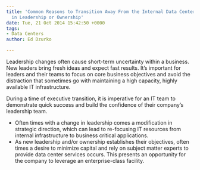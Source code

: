 ```yaml
---
title: 'Common Reasons to Transition Away From the Internal Data Center, Vol. 7: Change
  in Leadership or Ownership'
date: Tue, 21 Oct 2014 15:42:50 +0000
tags:
- Data Centers
author: Ed Dzurko

---
```

Leadership changes often cause short-term uncertainty within a business. New leaders bring fresh ideas and expect fast results. It’s important for leaders and their teams to focus on core business objectives and avoid the distraction that sometimes go with maintaining a high capacity, highly available IT infrastructure. 

During a time of executive transition, it is imperative for an IT team to demonstrate quick success and build the confidence of their company’s leadership team.

* Often times with a change in leadership comes a modification in strategic direction, which can lead to re-focusing IT resources from internal infrastructure to business critical applications.
* As new leadership and/or ownership establishes their objectives, often times a desire to minimize capital and rely on subject matter experts to provide data center services occurs. This presents an opportunity for the company to leverage an enterprise-class facility.